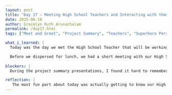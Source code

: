 ```yaml
---
layout: post
title: "Day 17 – Meeting High School Teachers and Interacting with them"
date: 2025-06-18
author: Gracelyn Ruth Arunachalam
permalink: /day17.html
tags: ["Meet and Greet", "Project Summary", "Teachers", "Superhero Personna"]

what_i_learned: |
  Today was the day we met the High School Teacher that will be working with us for this summer. We began our day with our peers from other groups and we had a short ice breaker. In this activity we had to come up with a 30 second summary of our project without including any key words from the title of our project. Following that we had a short lost at sea game, where we had a list of items that we could have on a raft when lost at sea that we had to place on a list in order from the most important to the least important. Our team was a little bit close to the coastguard list - the correct list. The next activity that we had lined up for us was the meet and greet with our High School teachers. Before we began this session, we re-presented our 30 second summary of our projects so the teachers could guess which project they were on. 

  Before we dispersed for lunch, we had a short meeting with our High School teacher, Mrs. Ross Jones. She had us ask ChatGPT to build a superhero personna by prompting it with our three of our strengths and weaknesses. I was the Insightor, the bot had prepared a little background story for me to display my strengths and weaknesses, here's a snipet of what it had given me: "Taking up the mantle of The Insightor, she now travels between disputes, classrooms, and interdimensional misunderstandings. She's not the strongest or flashiest hero — but when understanding is the key to survival, Insightor is irreplaceable." This was a fun activity, where I was able to hear about the strengths and weaknesses of my friends and also our newest member. 
 
blockers: |
  During the project summary presentations, I found it hard to remember all the key things we had discussed as a group, when actually presenting. I would always say things that we had not practiced. However, I am grateful for my team who cheered me up and accepted every summary I switched through.

reflection: |
   The most fun part about today was actually getting to know our High School Teacher. She is a very kind and funny teacher that I would love to work with for the summer. During our lost at sea activity, I noticed that all groups had different interpretations of how the objects could be utlized for survival, thus the all had different perspectives. I personally remember how within our team we had come up with various survival uses of a shaving mirror. We had concluded that it could be used as a knife to cut fish - when broken in pieces, as a source of fire, as a plate and as a means of defense against sharks if we ran out of shark repellent.
---
```

